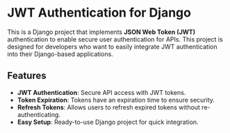# JWT Authentication for Django

This is a Django project that implements **JSON Web Token (JWT)** authentication to enable secure user authentication for APIs. This project is designed for developers who want to easily integrate JWT authentication into their Django-based applications.

## Features

- **JWT Authentication**: Secure API access with JWT tokens.
- **Token Expiration**: Tokens have an expiration time to ensure security.
- **Refresh Tokens**: Allows users to refresh expired tokens without re-authenticating.
- **Easy Setup**: Ready-to-use Django project for quick integration.
